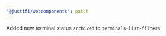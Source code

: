 ```yaml
---
"@justifi/webcomponents": patch
---
```


Added new terminal status `archived` to `terminals-list-filters`
